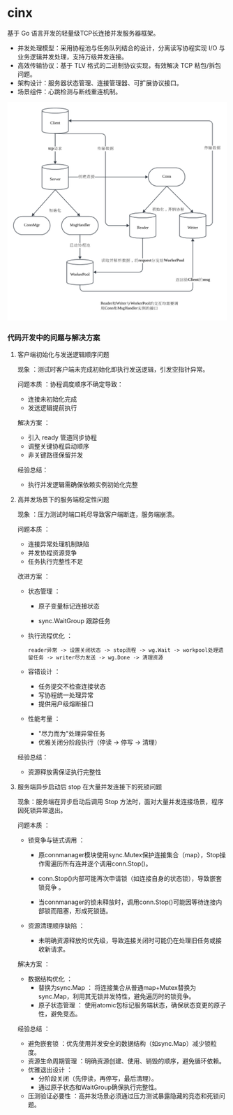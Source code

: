 # cinx

基于 Go 语言开发的轻量级TCP长连接并发服务器框架。

  - 并发处理模型：采用协程池与任务队列结合的设计，分离读写协程实现 I/O 与业务逻辑并发处理，支持万级并发连接。
  - 高效传输协议：基于 TLV 格式的二进制协议实现，有效解决 TCP 粘包/拆包问题。
  - 架构设计：服务器状态管理、连接管理器、可扩展协议接口。
  - 场景组件：心跳检测与断线重连机制。

![架构图](./架构图.png "架构图")

### 代码开发中的问题与解决方案

1. 客户端初始化与发送逻辑顺序问题

    现象 ：测试时客户端未完成初始化即执行发送逻辑，引发空指针异常。

    问题本质 ：协程调度顺序不确定导致：

    - 连接未初始化完成
    - 发送逻辑提前执行

    解决方案 ：

    - 引入 ready 管道同步协程
    - 调整关键协程启动顺序
    - 非关键路径保留并发

    经验总结：

    - 执行并发逻辑需确保依赖实例初始化完整

2. 高并发场景下的服务端稳定性问题

    现象 ：压力测试时端口耗尽导致客户端断连，服务端崩溃。

    问题本质 ：

    - 连接异常处理机制缺陷
    - 并发协程资源竞争
    - 任务执行完整性不足

    改进方案 ：

    - 状态管理 ：
        
        - 原子变量标记连接状态
        
        - sync.WaitGroup 跟踪任务
    
    - 执行流程优化 ：

        ```
        reader异常 -> 设置关闭状态 -> stop流程 -> wg.Wait -> workpool处理遗留任务 -> writer尽力发送 -> wg.Done -> 清理资源
        ```

    - 容错设计 ：
        - 任务提交不检查连接状态
        - 写协程统一处理异常
        - 提供用户级熔断接口

    - 性能考量 ：

        - "尽力而为"处理异常任务
        - 优雅关闭分阶段执行（停读 -> 停写 -> 清理）

    经验总结：

    - 资源释放需保证执行完整性

3. 服务端异步启动后 stop 在大量并发连接下的死锁问题

    现象：服务端在异步启动后调用 Stop 方法时，面对大量并发连接场景，程序因死锁异常退出。
    
    问题本质 ：

    - 锁竞争与链式调用 ：

        - 原connmanager模块使用sync.Mutex保护连接集合（map），Stop操作需遍历所有连并逐个调用conn.Stop()。
        
        - conn.Stop()内部可能再次申请锁（如连接自身的状态锁），导致嵌套锁竞争 。

        - 当connmanager的锁未释放时，调用conn.Stop()可能因等待连接内部锁而阻塞，形成死锁链。
    - 资源清理顺序缺陷 ：
        
        - 未明确资源释放的优先级，导致连接关闭时可能仍在处理旧任务或接收新请求。
    
    解决方案 ：

    - 数据结构优化 ：
        - 替换为sync.Map ：
            将连接集合从普通map+Mutex替换为sync.Map，利用其无锁并发特性，避免遍历时的锁竞争。
        - 原子状态管理 ：
            使用atomic包标记服务端状态，确保状态变更的原子性，避免竞态。
        
    经验总结 ：

    - 避免嵌套锁 ：优先使用并发安全的数据结构（如sync.Map）减少锁粒度。
    - 资源生命周期管理 ：明确资源创建、使用、销毁的顺序，避免循环依赖。
    - 优雅退出设计 ：
        - 分阶段关闭（先停读，再停写，最后清理）。
        - 通过原子状态和WaitGroup确保执行完整性。
    - 压测验证必要性 ：高并发场景必须通过压力测试暴露隐藏的竞态和死锁问题。
